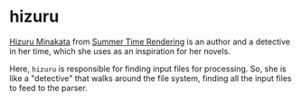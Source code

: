# hizuru

[Hizuru Minakata](https://summer-time-rendering.fandom.com/wiki/Hizuru_Minakata) from 
[Summer Time Rendering](https://en.wikipedia.org/wiki/Summer_Time_Rendering) is an author
and a detective in her time, which she uses as an inspiration for her novels.

Here, `hizuru` is responsible for finding input files for processing. So, she is like
a "detective" that walks around the file system, finding all the input files to feed
to the parser.
